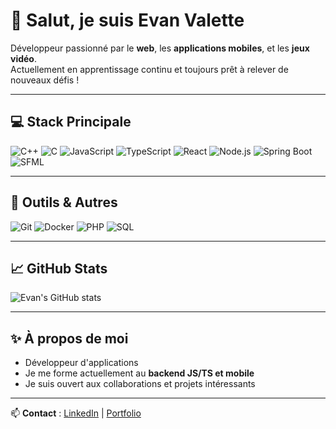 # 👋 Salut, je suis Evan Valette

Développeur passionné par le **web**, les **applications mobiles**, et les **jeux vidéo**.  
Actuellement en apprentissage continu et toujours prêt à relever de nouveaux défis !

---

## 💻 Stack Principale

![C++](https://img.shields.io/badge/C++-00599C?style=for-the-badge&logo=c%2B%2B&logoColor=white)
![C](https://img.shields.io/badge/C-555555?style=for-the-badge&logo=c&logoColor=white)
![JavaScript](https://img.shields.io/badge/JavaScript-F7DF1E?style=for-the-badge&logo=javascript&logoColor=black)
![TypeScript](https://img.shields.io/badge/TypeScript-3178C6?style=for-the-badge&logo=typescript&logoColor=white)
![React](https://img.shields.io/badge/React-20232A?style=for-the-badge&logo=react&logoColor=61DAFB)
![Node.js](https://img.shields.io/badge/Node.js-339933?style=for-the-badge&logo=node.js&logoColor=white)
![Spring Boot](https://img.shields.io/badge/SpringBoot-6DB33F?style=for-the-badge&logo=spring&logoColor=white)
![SFML](https://img.shields.io/badge/SFML-2E8B57?style=for-the-badge)

---

## 🔧 Outils & Autres

![Git](https://img.shields.io/badge/Git-F05032?style=for-the-badge&logo=git&logoColor=white)
![Docker](https://img.shields.io/badge/Docker-2496ED?style=for-the-badge&logo=docker&logoColor=white)
![PHP](https://img.shields.io/badge/PHP-777BB4?style=for-the-badge&logo=php&logoColor=white)
![SQL](https://img.shields.io/badge/SQL-4479A1?style=for-the-badge&logo=mysql&logoColor=white)

---

## 📈 GitHub Stats

![Evan's GitHub stats](https://github-readme-stats.vercel.app/api?username=ValetteEvan&show_icons=true&theme=radical)

---

## ✨ À propos de moi

-  Développeur d'applications  
-  Je me forme actuellement au **backend JS/TS et mobile**  
-  Je suis ouvert aux collaborations et projets intéressants  

---

📫 **Contact** : [LinkedIn](https://www.linkedin.com/in/evan-valette/) | [Portfolio](#)
